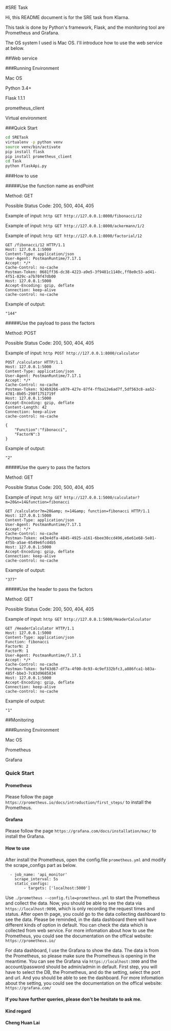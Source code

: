 #SRE Task

Hi, this README document is for the SRE task from Klarna.

This task is done by Python's framework, Flask, and the monitoring tool are Prometheus and Grafana.

The OS system I used is Mac OS. I'll introduce how to use the web service at below.

##Web service 

###Running Environment

Mac OS

Python 3.4+

Flask 1.1.1

prometheus_client

Virtual environment

###Quick Start
```bash
cd SRETask
virtualenv -p python venv
source venv/bin/activate
pip install flask
pip install prometheus_client
cd Task
python FlaskApi.py
```

###How to use 


#####Use the function name as endPoint
   
 Method: GET  
   
 Possible Status Code: 200, 500, 404, 405
   
 Example of input: ```http GET http://127.0.0.1:8000/fibonacci/12```
   
 Example of input: ```http GET http://127.0.0.1:8000/ackermann/1/2```
   
 Example of input: ```http GET http://127.0.0.1:8000/factorial/12```
```
GET /fibonacci/12 HTTP/1.1
Host: 127.0.0.1:5000
Content-Type: application/json
User-Agent: PostmanRuntime/7.17.1
Accept: */*
Cache-Control: no-cache
Postman-Token: 0681ff36-dc38-4223-a9e5-3f9481c1140c,ff8e0c53-ad41-4f51-829c-a7b70f47db00
Host: 127.0.0.1:5000
Accept-Encoding: gzip, deflate
Connection: keep-alive
cache-control: no-cache
```
   Example of output:
```
"144"
```

#####Use the payload to pass the factors

 Method: POST

 Possible Status Code: 200, 500, 404, 405
 
 Example of input: ```http POST http://127.0.0.1:8000/calculator```
 
```
POST /calculator HTTP/1.1
Host: 127.0.0.1:5000
Content-Type: application/json
User-Agent: PostmanRuntime/7.17.1
Accept: */*
Cache-Control: no-cache
Postman-Token: 924b9266-a979-427e-87f4-ffba12e6ad7f,5df563c8-aa52-4781-8b05-298f1751719f
Host: 127.0.0.1:5000
Accept-Encoding: gzip, deflate
Content-Length: 42
Connection: keep-alive
cache-control: no-cache

{
    "Function":"fibonacci", 
	"FactorN":3
}
```
 Example of output:
 ```
 "2"
 ```

#####Use the query to pass the factors

 Method: GET

 Possible Status Code: 200, 500, 404, 405

 Example of input: ```http GET http://127.0.0.1:5000/calculator?m=20&n=14&function=fibonacci```

```
GET /calculator?m=20&amp; n=14&amp; function=fibonacci HTTP/1.1
Host: 127.0.0.1:5000
Content-Type: application/json
User-Agent: PostmanRuntime/7.17.1
Accept: */*
Cache-Control: no-cache
Postman-Token: e43e4dfa-4845-4925-a161-6bee30ccd496,e6e61e68-5e01-4f5b-a5ae-6549e6fcd4b5
Host: 127.0.0.1:5000
Accept-Encoding: gzip, deflate
Connection: keep-alive
cache-control: no-cache
```
Example of output:
```
"377"
```

#####Use the header to pass the factors

 Method: GET  
 
 Possible Status Code: 200, 500, 404, 405
 
 Example of input: ```http GET http://127.0.0.1:5000/HeaderCalculator```	
```
GET /HeaderCalculator HTTP/1.1
Host: 127.0.0.1:5000
Content-Type: application/json
Function: fibonacci
FactorN: 2
FactorM: 1
User-Agent: PostmanRuntime/7.17.1
Accept: */*
Cache-Control: no-cache
Postman-Token: 9af43d67-df7a-4f00-8c93-4c9ef332bfc3,a886fca1-b83a-485f-bbe3-7c83d9685834
Host: 127.0.0.1:5000
Accept-Encoding: gzip, deflate
Connection: keep-alive
cache-control: no-cache
```
   Example of output:
```
"1"
```

##Monitoring

###Running Environment

Mac OS

Prometheus

Grafana

### Quick Start

#### Prometheus

Please follow the page ```https://prometheus.io/docs/introduction/first_steps/``` to install the Prometheus.

#### Grafana

Please follow the page ```https://grafana.com/docs/installation/mac/``` to install the Grafana.

#### How to use 

After install the Prometheus, open the config.file ```prometheus.yml``` and modify the scrape_configs part as below.

```
  - job_name: 'api_monitor'
    scrape_interval: 5s
    static_configs:
        - targets: ['localhost:5000']
``` 

Use ```./prometheus --config.file=prometheus.yml``` to start the Prometheus and collect the data.
Now, you should be able to see the data via ```https://localhost:9090```, which is only recording the request times and status.
After open th page, you could go to the data collecting dashboard to see the data.
Please be reminded, in the data dashboard there will have different kinds of option in default.
You can check the data which is collected from web service.
For more infomation about how to use the Prometheus, you could see the documentation on the offical website: ```https://prometheus.io/```


For data dashboard, I use the Grafana to show the data.
The data is from the Prometheus, so please make sure the Prometheus is opening in the meantime.
You can see the Grafana via ```https://localhost:3000``` and the account/password should be admin/admin in default.
First step, you will have to select the DB, the Prometheus, and do the setting, select the port and url.
And you should be able to see the dashboard.
For more infomation about the setting, you could see the documentation on the offical website: ```https://grafana.com/```


#### If you have further queries, please don't be hesitate to ask me.
#### Kind regard 
#### Cheng Huan Lai

